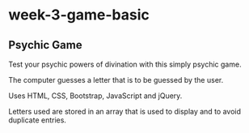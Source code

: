 # week-3-game-basic

Psychic Game
------------------------------------------

Test your psychic powers of divination with this simply psychic game.

The computer guesses a letter that is to be guessed by the user.

Uses HTML, CSS, Bootstrap, JavaScript and jQuery.

Letters used are stored in an array that is used to display and to avoid duplicate entries. 